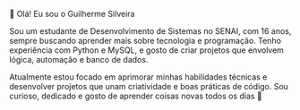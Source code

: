 👋 Olá! Eu sou o Guilherme Silveira

Sou um estudante de Desenvolvimento de Sistemas no SENAI, com 16 anos, sempre buscando aprender mais sobre tecnologia e programação.
Tenho experiência com Python e MySQL, e gosto de criar projetos que envolvem lógica, automação e banco de dados.

Atualmente estou focado em aprimorar minhas habilidades técnicas e desenvolver projetos que unam criatividade e boas práticas de código.
Sou curioso, dedicado e gosto de aprender coisas novas todos os dias 🚀
